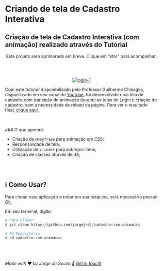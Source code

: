 # Criando de tela de Cadastro Interativa

## Criação de tela de Cadastro Interativa (com animação) realizado através do Tutorial

<p align="center">Este projeto será aprimorado em breve. Clique em "star" para acompanhar.</p>

<br />
<br />

<p align="center"> <a href="https://ibb.co/k8bgSqz"><img src="https://i.ibb.co/Kq4jrVB/login-1.gif" alt="login-1" border="0"></a> </p>


Com este *tutorial* disponibilizado pelo Professor Guilherme Chinaglia, disponilizado em seu canal do [Youtube](https://www.youtube.com/watch?v=GtsNZtzZiec&list=PLARhMvcrqcLy3bU1RxbkC7GYH7eHgXI0A), foi desenvolvido uma tela de cadastro com transição de animação durante as telas de Login e criação de cadastro, sem a necessidade de reload da página. Para ver o resultado final, [clique aqui.](https://youtu.be/iUS-Xl92IxE)

<br />
<br />
### O que aprendi:

- Criação de `@Keyframe` para animação em CSS;
- Responsividade de tela;
- Utilização de `z-index` para sobrepor itens;
- Criação de classes através de JS;
<br />
<br />

## :information_source: Como Usar?

Para clonar esta aplicação e rodar em sua máquina, será necessário possuir [Git](https://git-scm.com).

Em seu terminal, digite:
<br />

```bash
# Para Clonar
$ git clone https://github.com/jorgejrdj/cadastro-com-animacao

# No Repositório
$ cd cadastro-com-animacao
```

<br />

<br />

###### Made with ♥ by Jorge de Souza :wave: [Get in touch!](https://www.linkedin.com/in/jorgejrdj/)